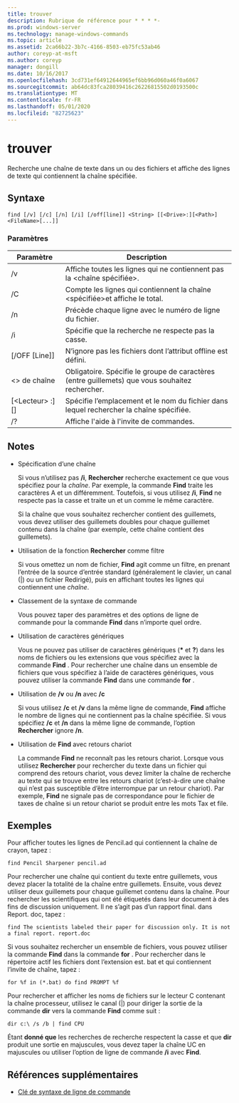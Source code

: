 ```yaml
---
title: trouver
description: Rubrique de référence pour * * * *-
ms.prod: windows-server
ms.technology: manage-windows-commands
ms.topic: article
ms.assetid: 2ca66b22-3b7c-4166-8503-eb75fc53ab46
author: coreyp-at-msft
ms.author: coreyp
manager: dongill
ms.date: 10/16/2017
ms.openlocfilehash: 3cd731ef64912644965ef6bb96d060a46f0a6067
ms.sourcegitcommit: ab64dc83fca28039416c26226815502d0193500c
ms.translationtype: MT
ms.contentlocale: fr-FR
ms.lasthandoff: 05/01/2020
ms.locfileid: "82725623"
---
```

# <a name="find"></a>trouver



Recherche une chaîne de texte dans un ou des fichiers et affiche des lignes de texte qui contiennent la chaîne spécifiée.



## <a name="syntax"></a>Syntaxe

```
find [/v] [/c] [/n] [/i] [/off[line]] <String> [[<Drive>:][<Path>]<FileName>[...]]
```

### <a name="parameters"></a>Paramètres

|           Paramètre           |                                              Description                                               |
|-------------------------------|--------------------------------------------------------------------------------------------------------|
|              /v               |                    Affiche toutes les lignes qui ne contiennent pas la \<chaîne spécifiée>.                     |
|              /C               |              Compte les lignes qui contiennent la chaîne \<spécifiée>et affiche le total.              |
|              /n               |                            Précède chaque ligne avec le numéro de ligne du fichier.                             |
|              /i               |                            Spécifie que la recherche ne respecte pas la casse.                            |
|         [/OFF [Line]]          |                        N’ignore pas les fichiers dont l’attribut offline est défini.                        |
|          \<> de chaîne          | Obligatoire. Spécifie le groupe de caractères (entre guillemets) que vous souhaitez rechercher. |
| [\<Lecteur> :] [<Path>]<FileName> |        Spécifie l’emplacement et le nom du fichier dans lequel rechercher la chaîne spécifiée.        |
|              /?               |                                  Affiche l'aide à l'invite de commandes.                                  |

## <a name="remarks"></a>Notes 

-   Spécification d’une chaîne

    Si vous n’utilisez pas **/i**, **Rechercher** recherche exactement ce que vous spécifiez pour la *chaîne*. Par exemple, la commande **Find** traite les caractères A et un différemment. Toutefois, si vous utilisez **/i**, **Find** ne respecte pas la casse et traite un et un comme le même caractère.

    Si la chaîne que vous souhaitez rechercher contient des guillemets, vous devez utiliser des guillemets doubles pour chaque guillemet contenu dans la chaîne (par exemple, cette chaîne contient des guillemets).
-   Utilisation de la fonction **Rechercher** comme filtre

    Si vous omettez un nom de fichier, **Find** agit comme un filtre, en prenant l’entrée de la source d’entrée standard (généralement le clavier, un canal (|) ou un fichier Redirigé), puis en affichant toutes les lignes qui contiennent une *chaîne*.
-   Classement de la syntaxe de commande

    Vous pouvez taper des paramètres et des options de ligne de commande pour la commande **Find** dans n’importe quel ordre.
-   Utilisation de caractères génériques

    Vous ne pouvez pas utiliser de caractères génériques (**&#42;** et **?**) dans les noms de fichiers ou les extensions que vous spécifiez avec la commande **Find** . Pour rechercher une chaîne dans un ensemble de fichiers que vous spécifiez à l’aide de caractères génériques, vous pouvez utiliser la commande **Find** dans une commande **for** .
-   Utilisation de **/v** ou **/n** avec **/c**

    Si vous utilisez **/c** et **/v** dans la même ligne de commande, **Find** affiche le nombre de lignes qui ne contiennent pas la chaîne spécifiée. Si vous spécifiez **/c** et **/n** dans la même ligne de commande, l’option **Rechercher** ignore **/n**.
-   Utilisation de **Find** avec retours chariot

    La commande **Find** ne reconnaît pas les retours chariot. Lorsque vous utilisez **Rechercher** pour rechercher du texte dans un fichier qui comprend des retours chariot, vous devez limiter la chaîne de recherche au texte qui se trouve entre les retours chariot (c’est-à-dire une chaîne qui n’est pas susceptible d’être interrompue par un retour chariot). Par exemple, **Find** ne signale pas de correspondance pour le fichier de taxes de chaîne si un retour chariot se produit entre les mots Tax et file.

## <a name="examples"></a>Exemples

Pour afficher toutes les lignes de Pencil.ad qui contiennent la chaîne de crayon, tapez :
```
find Pencil Sharpener pencil.ad
```
Pour rechercher une chaîne qui contient du texte entre guillemets, vous devez placer la totalité de la chaîne entre guillemets. Ensuite, vous devez utiliser deux guillemets pour chaque guillemet contenu dans la chaîne. Pour rechercher les scientifiques qui ont été étiquetés dans leur document à des fins de discussion uniquement. Il ne s’agit pas d’un rapport final. dans Report. doc, tapez :
```
find The scientists labeled their paper for discussion only. It is not a final report. report.doc
```
Si vous souhaitez rechercher un ensemble de fichiers, vous pouvez utiliser la commande **Find** dans la commande **for** . Pour rechercher dans le répertoire actif les fichiers dont l’extension est. bat et qui contiennent l’invite de chaîne, tapez :
```
for %f in (*.bat) do find PROMPT %f 
```
Pour rechercher et afficher les noms de fichiers sur le lecteur C contenant la chaîne processeur, utilisez le canal (|) pour diriger la sortie de la commande **dir** vers la commande **Find** comme suit :
```
dir c:\ /s /b | find CPU 
```
Étant **donné que** les recherches de recherche respectent la casse et que **dir** produit une sortie en majuscules, vous devez taper la chaîne UC en majuscules ou utiliser l’option de ligne de commande **/i** avec **Find**.

## <a name="additional-references"></a>Références supplémentaires

- [Clé de syntaxe de ligne de commande](command-line-syntax-key.md)